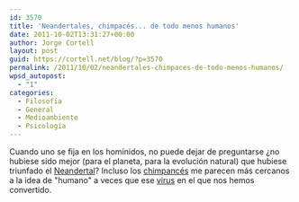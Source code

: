 ```yaml
---
id: 3570
title: 'Neandertales, chimpacés... de todo menos humanos'
date: 2011-10-02T13:31:27+00:00
author: Jorge Cortell
layout: post
guid: https://cortell.net/blog/?p=3570
permalink: /2011/10/02/neandertales-chimpaces-de-todo-menos-humanos/
wpsd_autopost:
  - "1"
categories:
  - Filosofí­a
  - General
  - Medioambiente
  - Psicología
---
```

Cuando uno se fija en los homínidos, no puede dejar de preguntarse ¿no hubiese sido mejor (para el planeta, para la evolución natural) que hubiese triunfado el <a title="https://boingboing.net/2011/09/20/humans-and-neanderthals-an-introduction.html" href="https://boingboing.net/2011/09/20/humans-and-neanderthals-an-introduction.html" target="_blank">Neandertal</a>? Incluso los <a title="https://www.wired.com/wiredscience/2011/09/chimpanzee-cooperation/" href="https://www.wired.com/wiredscience/2011/09/chimpanzee-cooperation/" target="_blank">chimpancés</a> me parecen más cercanos a la idea de "humano" a veces que ese <a title="https://www.newscientist.com/article/mg20527451.200-i-virus-why-youre-only-half-human.html?page=1" href="https://www.newscientist.com/article/mg20527451.200-i-virus-why-youre-only-half-human.html?page=1" target="_blank">virus</a> en el que nos hemos convertido.